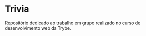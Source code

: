 # Trivia
Repositório dedicado ao trabalho em grupo realizado no curso de desenvolvimento web da Trybe.
